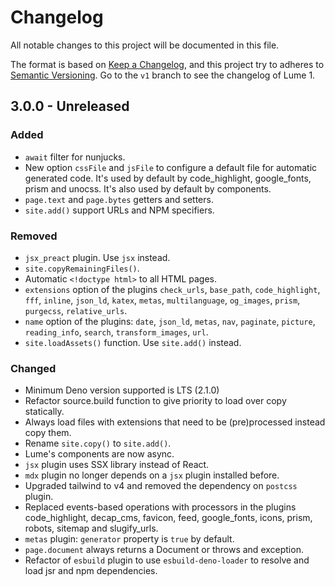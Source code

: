 # Changelog
All notable changes to this project will be documented in this file.

The format is based on [Keep a Changelog](https://keepachangelog.com/),
and this project try to adheres to [Semantic Versioning](https://semver.org/).
Go to the `v1` branch to see the changelog of Lume 1.

## 3.0.0 - Unreleased
### Added
- `await` filter for nunjucks.
- New option `cssFile` and `jsFile` to configure a default file for automatic generated code.
  It's used by default by code_highlight, google_fonts, prism and unocss.
  It's also used by default by components.
- `page.text` and `page.bytes` getters and setters.
- `site.add()` support URLs and NPM specifiers.

### Removed
- `jsx_preact` plugin. Use `jsx` instead.
- `site.copyRemainingFiles()`.
- Automatic `<!doctype html>` to all HTML pages.
- `extensions` option of the plugins `check_urls`, `base_path`, `code_highlight`, `fff`, `inline`, `json_ld`, `katex`, `metas`, `multilanguage`, `og_images`, `prism`, `purgecss`, `relative_urls`.
- `name` option of the plugins: `date`, `json_ld`, `metas`, `nav`, `paginate`, `picture`, `reading_info`, `search`, `transform_images`, `url`.
- `site.loadAssets()` function. Use `site.add()` instead.

### Changed
- Minimum Deno version supported is LTS (2.1.0)
- Refactor source.build function to give priority to load over copy statically.
- Always load files with extensions that need to be (pre)processed instead copy them.
- Rename `site.copy()` to `site.add()`.
- Lume's components are now async.
- `jsx` plugin uses SSX library instead of React.
- `mdx` plugin no longer depends on a `jsx` plugin installed before.
- Upgraded tailwind to v4 and removed the dependency on `postcss` plugin.
- Replaced events-based operations with processors in the plugins
  code_highlight, decap_cms, favicon, feed, google_fonts, icons, prism, robots, sitemap and slugify_urls.
- `metas` plugin: `generator` property is `true` by default.
- `page.document` always returns a Document or throws and exception.
- Refactor of `esbuild` plugin to use `esbuild-deno-loader` to resolve and load jsr and npm dependencies.
